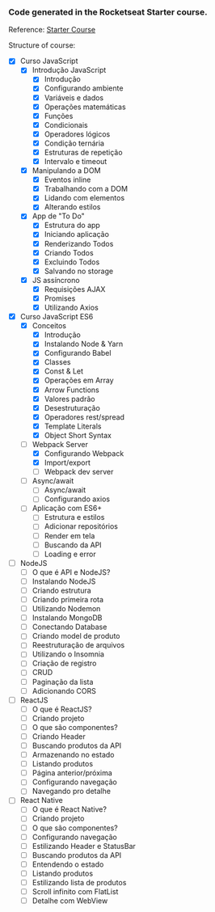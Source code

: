 ### Code generated in the Rocketseat Starter course.

Reference: [Starter Course](https://skylab.rocketseat.com.br/journey/starter) 

Structure of course:

- [x] Curso JavaScript
    - [x] Introdução JavaScript    
        - [x] Introdução
        - [x] Configurando ambiente
        - [x] Variáveis e dados
        - [x] Operações matemáticas
        - [x] Funções
        - [x] Condicionais
        - [x] Operadores lógicos
        - [x] Condição ternária
        - [x] Estruturas de repetição
        - [x] Intervalo e timeout
    - [x] Manipulando a DOM
        - [x] Eventos inline
        - [x] Trabalhando com a DOM
        - [x] Lidando com elementos
        - [x] Alterando estilos
    - [x] App de "To Do"
        - [x] Estrutura do app
        - [x] Iniciando aplicação
        - [x] Renderizando Todos
        - [x] Criando Todos
        - [x] Excluindo Todos
        - [x] Salvando no storage
    - [x] JS assíncrono
        - [x] Requisições AJAX
        - [x] Promises
        - [x] Utilizando Axios
- [x] Curso JavaScript ES6
    - [x] Conceitos
        - [x] Introdução
        - [x] Instalando Node & Yarn
        - [x] Configurando Babel
        - [x] Classes
        - [x] Const & Let
        - [x] Operações em Array
        - [x] Arrow Functions
        - [x] Valores padrão
        - [x] Desestruturação
        - [x] Operadores rest/spread
        - [x] Template Literals
        - [x] Object Short Syntax
    - [ ] Webpack Server    
        - [x] Configurando Webpack
        - [x] Import/export
        - [ ] Webpack dev server
    - [ ] Async/await
        - [ ] Async/await
        - [ ] Configurando axios
    - [ ] Aplicação com ES6+
        - [ ] Estrutura e estilos
        - [ ] Adicionar repositórios
        - [ ] Render em tela
        - [ ] Buscando da API
        - [ ] Loading e error
- [ ] NodeJS
    - [ ] O que é API e NodeJS?
    - [ ] Instalando NodeJS
    - [ ] Criando estrutura
    - [ ] Criando primeira rota
    - [ ] Utilizando Nodemon
    - [ ] Instalando MongoDB
    - [ ] Conectando Database
    - [ ] Criando model de produto
    - [ ] Reestruturação de arquivos
    - [ ] Utilizando o Insomnia
    - [ ] Criação de registro
    - [ ] CRUD
    - [ ] Paginação da lista
    - [ ] Adicionando CORS
- [ ] ReactJS
    - [ ] O que é ReactJS?
    - [ ] Criando projeto
    - [ ] O que são componentes?
    - [ ] Criando Header
    - [ ] Buscando produtos da API
    - [ ] Armazenando no estado
    - [ ] Listando produtos
    - [ ] Página anterior/próxima
    - [ ] Configurando navegação
    - [ ] Navegando pro detalhe
- [ ] React Native
    - [ ] O que é React Native?
    - [ ] Criando projeto
    - [ ] O que são componentes?
    - [ ] Configurando navegação
    - [ ] Estilizando Header e StatusBar
    - [ ] Buscando produtos da API
    - [ ] Entendendo o estado
    - [ ] Listando produtos
    - [ ] Estilizando lista de produtos
    - [ ] Scroll infinito com FlatList
    - [ ] Detalhe com WebView